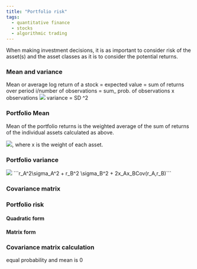 ```yaml
---
title: "Portfolio risk"
tags:
  - quantitative finance
  - stocks
  - algorithmic trading
---
```


When making investment decisions, it is as important to consider risk of the asset(s) and the asset classes as it is to consider the potential returns.

### Mean and variance 

Mean or average log return of a stock = expected value = sum of returns over period i/number of observations = sum_ prob. of observations x observations
<img src="https://render.githubusercontent.com/render/math?math=E(r) = \sum_{i=1}^{n} p(i)r(i)">
variance = SD ^2

### Portfolio Mean

Mean of the portfolio returns is the weighted average of the sum of returns of the individual assets calculated as above.

<img src="https://render.githubusercontent.com/render/math?math=rp(i) = x_AE(r_A) + x_BE(r_B)">, where x is the weight of each asset. 


### Portfolio variance

<img src="https://render.githubusercontent.com/render/math?math=r_A^2 \sigma_A^2 \+ r_B^2 \sigma_B^2 \+ 2x_Ax_BCov(r_A,r_B)">
```r_A^2\sigma_A^2 + r_B^2 \sigma_B^2 + 2x_Ax_BCov(r_A,r_B)```

### Covariance matrix

### Portfolio risk 

#### Quadratic form

#### Matrix form

### Covariance matrix calculation
equal probability and mean is 0
